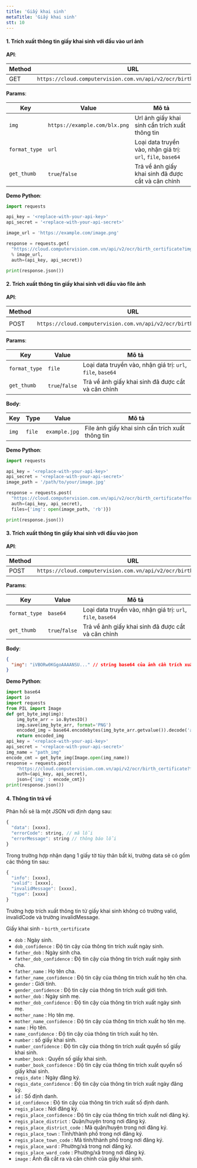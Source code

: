 ```yaml
---
title: 'Giấy khai sinh'
metaTitle: 'Giấy khai sinh'
stt: 10
---
```


#### 1. Trích xuất thông tin giấy khai sinh với đầu vào url ảnh

**API**:

| Method | URL                                                                |
| ------ | ------------------------------------------------------------------ |
| GET    | `https://cloud.computervision.com.vn/api/v2/ocr/birth_certificate` |

**Params**:

| Key           | Value                         | Mô tả                                                       |
| ------------- | ----------------------------- | ----------------------------------------------------------- |
| `img`         | `https://example.com/blx.png` | Url ảnh giấy khai sinh cần trích xuất thông tin             |
| `format_type` | `url`                         | Loại data truyền vào, nhận giá trị: `url`, `file`, `base64` |
| `get_thumb`   | `true`/`false`                | Trả về ảnh giấy khai sinh đã được cắt và căn chỉnh          |

**Demo Python**:

```python
import requests

api_key = '<replace-with-your-api-key>'
api_secret = '<replace-with-your-api-secret>'

image_url = 'https://example.com/image.png'

response = requests.get(
  "https://cloud.computervision.com.vn/api/v2/ocr/birth_certificate?img=%s&format_type=url&get_thumb=false"
  % image_url,
  auth=(api_key, api_secret))

print(response.json())

```

#### 2. Trích xuất thông tin giấy khai sinh với đầu vào file ảnh

**API**:

| Method | URL                                                                | content-type          |
| ------ | ------------------------------------------------------------------ | --------------------- |
| POST   | `https://cloud.computervision.com.vn/api/v2/ocr/birth_certificate` | `multipart/form-data` |

**Params**:

| Key           | Value          | Mô tả                                                       |
| ------------- | -------------- | ----------------------------------------------------------- |
| `format_type` | `file`         | Loại data truyền vào, nhận giá trị: `url`, `file`, `base64` |
| `get_thumb`   | `true`/`false` | Trả về ảnh giấy khai sinh đã được cắt và căn chỉnh          |

**Body**:

| Key   | Type   | Value         | Mô tả                                            |
| ----- | ------ | ------------- | ------------------------------------------------ |
| `img` | `file` | `example.jpg` | File ảnh giấy khai sinh cần trích xuất thông tin |

**Demo Python**:

```python
import requests

api_key = '<replace-with-your-api-key>'
api_secret = '<replace-with-your-api-secret>'
image_path = '/path/to/your/image.jpg'

response = requests.post(
  "https://cloud.computervision.com.vn/api/v2/ocr/birth_certificate?format_type=file&get_thumb=false",
  auth=(api_key, api_secret),
  files={'img': open(image_path, 'rb')})

print(response.json())

```

#### 3. Trích xuất thông tin giấy khai sinh với đầu vào json

**API**:

| Method | URL                                                                | content-type       |
| ------ | ------------------------------------------------------------------ | ------------------ |
| POST   | `https://cloud.computervision.com.vn/api/v2/ocr/birth_certificate` | `application/json` |

**Params**:

| Key           | Value          | Mô tả                                                       |
| ------------- | -------------- | ----------------------------------------------------------- |
| `format_type` | `base64`       | Loại data truyền vào, nhận giá trị: `url`, `file`, `base64` |
| `get_thumb`   | `true`/`false` | Trả về ảnh giấy khai sinh đã được cắt và căn chỉnh          |

**Body**:

```json
{
  "img": "iVBORw0KGgoAAAANSU..." // string base64 của ảnh cần trích xuất
}
```

**Demo Python**:

```python
import base64
import io
import requests
from PIL import Image
def get_byte_img(img):
    img_byte_arr = io.BytesIO()
    img.save(img_byte_arr, format='PNG')
    encoded_img = base64.encodebytes(img_byte_arr.getvalue()).decode('ascii')
    return encoded_img
api_key = '<replace-with-your-api-key>'
api_secret = '<replace-with-your-api-secret>'
img_name = "path_img"
encode_cmt = get_byte_img(Image.open(img_name))
response = requests.post(
    "https://cloud.computervision.com.vn/api/v2/ocr/birth_certificate?format_type=base64&get_thumb=false",
    auth=(api_key, api_secret),
    json={'img' : encode_cmt})
print(response.json())
```

#### 4. Thông tin trả về

Phản hồi sẽ là một JSON với định dạng sau:

```javascript
{
  "data": [xxxx],
  "errorCode": string, // mã lỗi
  "errorMessage": string // thông báo lỗi
}
```

Trong trường hợp nhận dạng 1 giấy tờ tùy thân bất kì, trường data sẽ có gồm các thông tin sau:

```javascript
{
  "info": [xxxx],
  "valid": [xxxx],
  "invalidMessage": [xxxx],
  "type": [xxxx]
}
```

Trường hợp trích xuất thông tin từ giấy khai sinh không có trường valid, invalidCode và trường invalidMessage.

Giấy khai sinh - `birth_certificate`

- `dob` : Ngày sinh.
- `dob_confidence` : Độ tin cậy của thông tin trích xuất ngày sinh.
- `father_dob` : Ngày sinh cha.
- `father_dob_confidence` : Độ tin cậy của thông tin trích xuất ngày sinh cha.
- `father_name` : Họ tên cha.
- `father_name_confidence` : Độ tin cậy của thông tin trích xuất họ tên cha.
- `gender` : Giới tính.
- `gender_confidence` : Độ tin cậy của thông tin trích xuất giới tính.
- `mother_dob` : Ngày sinh mẹ.
- `mother_dob_confidence` : Độ tin cậy của thông tin trích xuất ngày sinh mẹ.
- `mother_name` : Họ tên mẹ.
- `mother_name_confidence` : Độ tin cậy của thông tin trích xuất họ tên mẹ.
- `name` : Họ tên.
- `name_confidence` : Độ tin cậy của thông tin trích xuất họ tên.
- `number` : số giấy khai sinh.
- `number_confidence` : Độ tin cậy của thông tin trích xuất quyển số giấy khai sinh.
- `number_book` : Quyển số giấy khai sinh.
- `number_book_confidence` : Độ tin cậy của thông tin trích xuất quyển số giấy khai sinh.
- `regis_date` : Ngày đăng ký.
- `regis_date_confidence` : Độ tin cậy của thông tin trích xuất ngày đăng ký.
- `id` : Số định danh.
- `id_confidence` : Độ tin cậy của thông tin trích xuất số định danh.
- `regis_place` : Nơi đăng ký.
- `regis_place_confidence` : Độ tin cậy của thông tin trích xuất nơi đăng ký.
- `regis_place_district` : Quận/huyện trong nơi đăng ký.
- `regis_place_district_code` : Mã quận/huyện trong nơi đăng ký.
- `regis_place_town` : Tỉnh/thành phố trong nơi đăng ký.
- `regis_place_town_code` : Mã tỉnh/thành phố trong nơi đăng ký.
- `regis_place_ward` : Phường/xã trong nơi đăng ký.
- `regis_place_ward_code` : Phường/xã trong nơi đăng ký.
- `image` : Ảnh đã cắt ra và căn chỉnh của giấy khai sinh.
